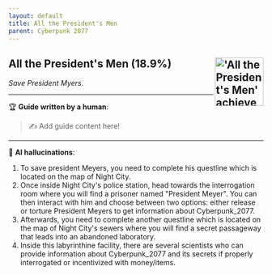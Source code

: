 ```yaml
---
layout: default
title: All the President's Men
parent: Cyberpunk 2077
---
```


## All the President's Men (18.9%) <img align="right" src="https://cdn.cloudflare.steamstatic.com/steamcommunity/public/images/apps/1091500/3945a4e6479605ab55c7dae52857e040d118d5c7.jpg" alt="'All the President's Men' achievement icon" width="96" height="96">

_Save President Myers._

---

:trophy: **Guide written by a human**:

> :writing_hand: Add guide content here!

---

:robot: **AI hallucinations**:

1. To save president Meyers, you need to complete his questline which is located on the map of Night City.
2. Once inside Night City's police station, head towards the interrogation room where you will find a prisoner named "President Meyer". You can then interact with him and choose between two options: either release or torture President Meyers to get information about Cyberpunk_2077.
3. Afterwards, you need to complete another questline which is located on the map of Night City's sewers where you will find a secret passageway that leads into an abandoned laboratory.
4. Inside this labyrinthine facility, there are several scientists who can provide information about Cyberpunk_2077 and its secrets if properly interrogated or incentivized with money/items.
